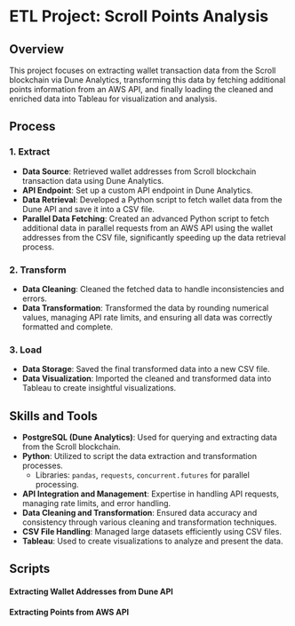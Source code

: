 # ETL Project: Scroll Points Analysis

## Overview
This project focuses on extracting wallet transaction data from the Scroll blockchain via Dune Analytics, transforming this data by fetching additional points information from an AWS API, and finally loading the cleaned and enriched data into Tableau for visualization and analysis.

## Process

### 1. Extract
- **Data Source**: Retrieved wallet addresses from Scroll blockchain transaction data using Dune Analytics.
- **API Endpoint**: Set up a custom API endpoint in Dune Analytics.
- **Data Retrieval**: Developed a Python script to fetch wallet data from the Dune API and save it into a CSV file.
- **Parallel Data Fetching**: Created an advanced Python script to fetch additional data in parallel requests from an AWS API using the wallet addresses from the CSV file, significantly speeding up the data retrieval process.

### 2. Transform
- **Data Cleaning**: Cleaned the fetched data to handle inconsistencies and errors.
- **Data Transformation**: Transformed the data by rounding numerical values, managing API rate limits, and ensuring all data was correctly formatted and complete.

### 3. Load
- **Data Storage**: Saved the final transformed data into a new CSV file.
- **Data Visualization**: Imported the cleaned and transformed data into Tableau to create insightful visualizations.

## Skills and Tools
- **PostgreSQL (Dune Analytics)**: Used for querying and extracting data from the Scroll blockchain.
- **Python**: Utilized to script the data extraction and transformation processes.
  - Libraries: `pandas`, `requests`, `concurrent.futures` for parallel processing.
- **API Integration and Management**: Expertise in handling API requests, managing rate limits, and error handling.
- **Data Cleaning and Transformation**: Ensured data accuracy and consistency through various cleaning and transformation techniques.
- **CSV File Handling**: Managed large datasets efficiently using CSV files.
- **Tableau**: Used to create visualizations to analyze and present the data.

## Scripts

#### Extracting Wallet Addresses from Dune API
#### Extracting Points from AWS API
